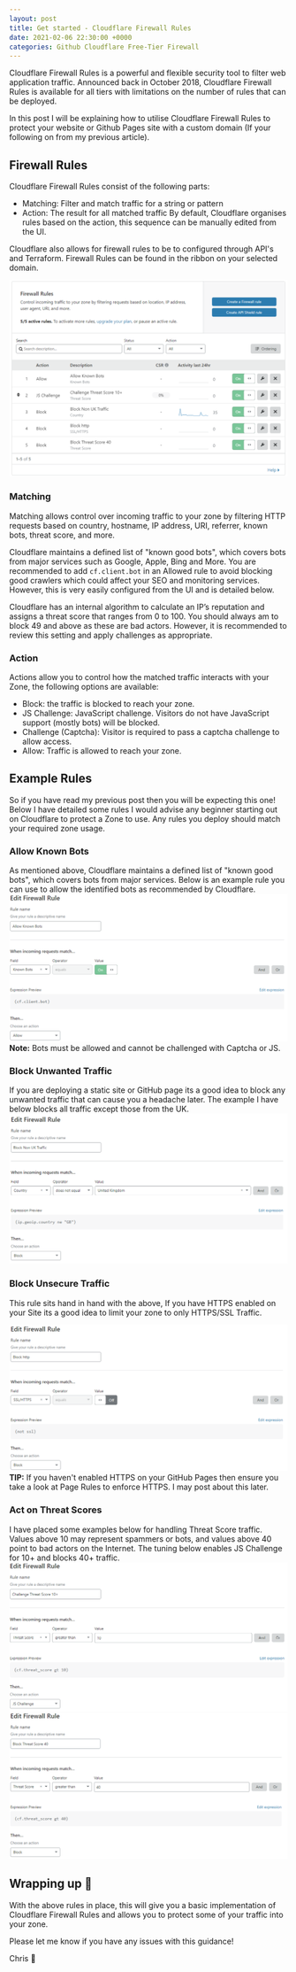 ```yaml
---
layout: post
title: Get started - Cloudflare Firewall Rules 
date: 2021-02-06 22:30:00 +0000
categories: Github Cloudflare Free-Tier Firewall
---
```


Cloudflare Firewall Rules is a powerful and flexible security tool to filter web application traffic. Announced back in October 2018, Cloudflare Firewall Rules is available for all tiers with limitations on the number of rules that can be deployed. 

In this post I will be explaining how to utilise Cloudflare Firewall Rules to protect your website or Github Pages site with a custom domain (If your following on from my previous article). 

## Firewall Rules

Cloudflare Firewall Rules consist of the following parts: 
- Matching: Filter and match traffic for a string or pattern
- Action: The result for all matched traffic
By default, Cloudflare organises rules based on the action, this sequence can be manually edited from the UI. 

Cloudflare also allows for firewall rules to be to configured through API's and Terraform. Firewall Rules can be found in the ribbon on your selected domain. 

![CFFW01](/assets/02/CFFW01.png)

### Matching

Matching allows control over incoming traffic to your zone by filtering   HTTP requests based on country, hostname, IP address, URI, referrer, known bots, threat score, and more.

Cloudflare maintains a defined list of "known good bots", which covers bots from major services such as Google, Apple, Bing and More. You are recommended to add `cf.client.bot` in an Allowed rule to avoid blocking good crawlers which could affect your SEO and monitoring services. However, this is very easily configured from the UI and is detailed below.

Cloudflare has an internal algorithm to calculate an IP’s reputation and assigns a threat score that ranges from 0 to 100. You should always am to block 49 and above as these are bad actors. However, it is recommended to review this setting and apply challenges as appropriate.


### Action 
Actions allow you to control how the matched traffic interacts with your Zone, the following options are available: 

- Block: the traffic is blocked to reach your zone.
- JS Challenge: JavaScript challenge. Visitors do not have JavaScript support (mostly bots) will be blocked.
- Challenge (Captcha): Visitor is required to pass a captcha challenge to allow access.
- Allow: Traffic is allowed to reach your zone.

## Example Rules
So if you have read my previous post then you will be expecting this one! Below I have detailed some rules I would advise any beginner starting out on Cloudflare to protect a Zone to use. Any rules you deploy should match your required zone usage. 

### Allow Known Bots
As mentioned above, Cloudflare maintains a defined list of "known good bots", which covers bots from major services. Below is an example rule you can use to allow the identified  bots as recommended by Cloudflare.
![Bot Rules](/assets/02/Rules-Bots.png)
**Note:** Bots must be allowed and cannot be challenged with Captcha or JS.

### Block Unwanted Traffic
If you are deploying a static site or GitHub page its a good idea to block any unwanted traffic that can cause you a headache later. The example I have below blocks all traffic except those from the UK. 
![Traffic Rules](/assets/02/Rules-UKTraffic.png)

### Block Unsecure Traffic
This rule sits hand in hand with the above, If you have HTTPS enabled on your Site its a good idea to limit your zone to only HTTPS/SSL Traffic.

![HTTPS Rules](/assets/02/Rules-HTTPS.png)
**TIP:** If you haven't enabled HTTPS on your GitHub Pages then ensure you take a look at Page Rules to enforce HTTPS. I may post about this later. 

### Act on Threat Scores 
I have placed some examples below for handling Threat Score traffic. Values above 10 may represent spammers or bots, and values above 40 point to bad actors on the Internet. The tuning below enables JS Challenge for 10+ and blocks 40+ traffic.
![Threat Score Rules 10+](/assets/02/Rules-TS10.png)
![Threat Score Rules 40+](/assets/02/Rules-TS40.png)

## Wrapping up 🔐
With the above rules in place, this will give you a basic implementation of Cloudflare Firewall Rules and allows you to protect some of your traffic into your zone. 

Please let me know if you have any issues with this guidance!

Chris 👋 